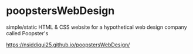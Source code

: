 # poopstersWebDesign
simple/static HTML &amp; CSS website for a hypothetical web design company called Poopster's

https://nsiddiqui25.github.io/poopstersWebDesign/
